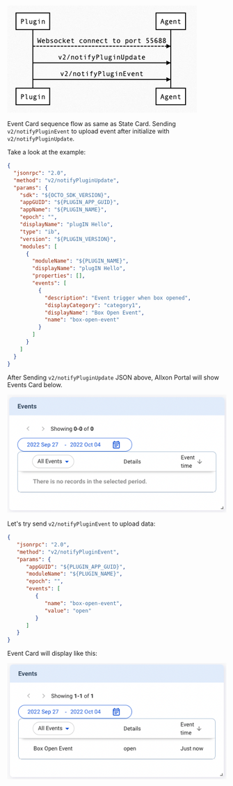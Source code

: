 ![event-sequence](_img/event-sequence.png)

Event Card sequence flow as same as State Card. Sending `v2/notifyPluginEvent` to upload event after initialize with `v2/notifyPluginUpdate`.

Take a look at the example:

```json {17-24}
{
  "jsonrpc": "2.0",
  "method": "v2/notifyPluginUpdate",
  "params": {
    "sdk": "${OCTO_SDK_VERSION}",
    "appGUID": "${PLUGIN_APP_GUID}",
    "appName": "${PLUGIN_NAME}",
    "epoch": "",
    "displayName": "plugIN Hello",
    "type": "ib",
    "version": "${PLUGIN_VERSION}",
    "modules": [
      {
        "moduleName": "${PLUGIN_NAME}",
        "displayName": "plugIN Hello",
        "properties": [],
        "events": [
          {
            "description": "Event trigger when box opened",
            "displayCategory": "category1",
            "displayName": "Box Open Event",
            "name": "box-open-event"
          }
        ]
      }
    ]
  }
}
```

After Sending `v2/notifyPluginUpdate` JSON above, Allxon Portal will show Events Card below.

![event-init](_img/event-init.png)

Let's try send `v2/notifyPluginEvent` to upload data:

```json
{
   "jsonrpc": "2.0",
   "method": "v2/notifyPluginEvent",
   "params": {
      "appGUID": "${PLUGIN_APP_GUID}",
      "moduleName": "${PLUGIN_NAME}",
      "epoch": "",
      "events": [
         {
            "name": "box-open-event",
            "value": "open"
         }
      ]
   }
}
```

Event Card will display like this:

![event-init](_img/event-first-shot.png)